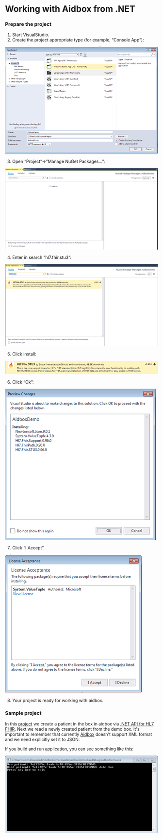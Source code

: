 # Working with Aidbox from .NET

### Prepare the project

1. Start VisualStudio.
2. Create the project appropriate type \(for example, “Console App”\):

![](../.gitbook/assets/1.PNG)

3. Open “Project”-&gt;”Manage NuGet Packages…”:

![](../.gitbook/assets/2.PNG)

4. Enter in search “hl7.fhir.stu3”:

![](../.gitbook/assets/3.PNG)

5. Click install:

![](../.gitbook/assets/4.PNG)

6. Click “Ok”:

![](../.gitbook/assets/5.PNG)

7. Click “I Accept”.

![](../.gitbook/assets/6.PNG)

8. Your project is ready for working with aidbox.

### Sample project

In this [project](https://github.com/Aidbox/AidboxDemo) we create a patient in the box in aidbox via [.NET API for HL7 FHIR](https://github.com/ewoutkramer/fhir-net-api). Next we read a newly created patient from the demo box. It's important to remember that currently [Aidbox](https://www.health-samurai.io/aidbox) doesn't support XML format and we need explicitly set it to JSON.

If you build and run application, you can see something like this:  


![](../.gitbook/assets/7.PNG)

